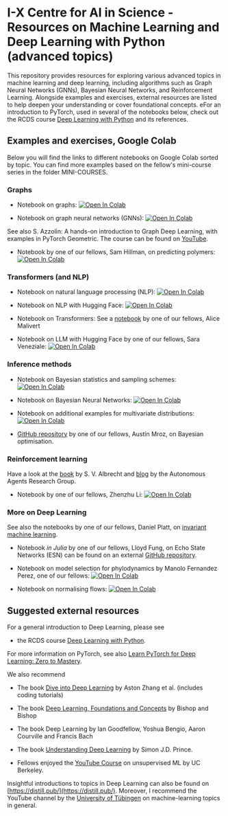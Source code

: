 # I-X Centre for AI in Science - Resources on Machine Learning and Deep Learning with Python (advanced topics)

This repository provides resources for exploring various advanced topics in machine learning and deep learning, including algorithms such as Graph Neural Networks (GNNs), Bayesian Neural Networks, and Reinforcement Learning. Alongside examples and exercises, external resources are listed to help deepen your understanding or cover foundational concepts. eFor an introduction to PyTorch, used in several of the notebooks below, check out the RCDS course [Deep Learning with Python](https://github.com/ImperialCollegeLondon/RCDS-Deep-Learning-CNN) and its references.

## Examples and exercises, Google Colab

Below you will find the links to different notebooks on Google Colab sorted by topic. You can find more examples based on the fellow's mini-course series in the folder MINI-COURSES.

### Graphs

- Notebook on graphs: <a href="https://colab.research.google.com/drive/1zpEpvSOnt9poCdKRyw9X4wl4McDaVGjY?usp=sharing">
  <img src="https://colab.research.google.com/assets/colab-badge.svg" alt="Open In Colab"/>
</a>

- Notebook on graph neural networks (GNNs): <a href="https://colab.research.google.com/drive/1WsQRzTaUxV9jRhtmy7aVuLPlbyt8O0KZ?usp=sharing">
  <img src="https://colab.research.google.com/assets/colab-badge.svg" alt="Open In Colab"/>
</a>

See also S. Azzolin: A hands-on introduction to Graph Deep Learning, with examples in PyTorch Geometric. The course can be found on [YouTube](https://www.youtube.com/watch?v=D_QZy_s5HRI).

- Notebook by one of our fellows, Sam Hillman, on predicting polymers: <a href="https://colab.research.google.com/drive/1QZO_8FWa14oZzon8L9FcX5WJg8dhzIXZ">
  <img src="https://colab.research.google.com/assets/colab-badge.svg" alt="Open In Colab"/>
</a>

### Transformers (and NLP)

- Notebook on natural language processing (NLP): <a href="https://colab.research.google.com/drive/1eq4L-pu-33S9KBWksJOKJjHrDPNr9lD9?usp=sharing">
  <img src="https://colab.research.google.com/assets/colab-badge.svg" alt="Open In Colab"/>
</a>

- Notebook on NLP with Hugging Face: <a href="https://colab.research.google.com/drive/1tOjTf8C7cPMqHjNfxAmPBKE9rwhA3HWM">
  <img src="https://colab.research.google.com/assets/colab-badge.svg" alt="Open In Colab"/>
</a>

- Notebook on Transformers: See a <a href=https://github.com/alice-malivert/Tutorial_transformers/tree/main>notebook</a> by one of our fellows, Alice Malivert

- Notebook on LLM with Hugging Face by one of our fellows, Sara Veneziale: <a href="https://colab.research.google.com/drive/1neBWDAXIal_ZgR68uEjvvLqgZbE0UBX3?usp=sharing">
  <img src="https://colab.research.google.com/assets/colab-badge.svg" alt="Open In Colab"/>
</a>

### Inference methods

- Notebook on Bayesian statistics and sampling schemes: <a href="https://colab.research.google.com/drive/1uPuhOOrIAB8ZrotuTfnLjK2Lel9hX_db?usp=sharing">
  <img src="https://colab.research.google.com/assets/colab-badge.svg" alt="Open In Colab"/>
</a>

- Notebook on Bayesian Neural Networks: <a href="https://colab.research.google.com/drive/1ZInfxi9Oe9kSazrHCEd4ywMeS1D0vB5-?usp=sharing">
  <img src="https://colab.research.google.com/assets/colab-badge.svg" alt="Open In Colab"/>
</a>

- Notebook on additional examples for multivariate distributions: <a href="https://colab.research.google.com/drive/1JIlhfcQiXIQ50dgmebfwRmtKxhEWbSIH?usp=sharing">
  <img src="https://colab.research.google.com/assets/colab-badge.svg" alt="Open In Colab"/>
</a>

- [GitHub repository](https://github.com/austin-mroz/2024-BO-summer-school/blob/main/tutorial-notebooks/SargentBOSummerSchool_BayBE.ipynb) by one of our fellows, Austin Mroz, on Bayesian optimisation.  

### Reinforcement learning

Have a look at the [book](https://www.marl-book.com/) by S. V. Albrecht and [blog](https://agents-lab.org/blog/) by the Autonomous Agents Research Group.

- Notebook by one of our fellows, Zhenzhu Li: <a href="https://colab.research.google.com/drive/1Susha8cbwh1Y7ahsa-tpq-3JS604pplF?usp=sharing#scrollTo=r6MNuoz4yiz3">
  <img src="https://colab.research.google.com/assets/colab-badge.svg" alt="Open In Colab"/>
</a>

### More on Deep Learning

See also the notebooks by one of our fellows, Daniel Platt, on [invariant machine learning](https://github.com/danielplatt/Invariant-ML-Intro?tab=readme-ov-file).

- Notebook _in Julia_ by one of our fellows, Lloyd Fung, on Echo State Networks (ESN) can be found on an external [GitHub repository](https://github.com/llfung/ESN-workshop).

- Notebook on model selection for phylodynamics by Manolo Fernandez Perez, one of our fellows: <a href="https://colab.research.google.com/drive/1FsDxRyA6WyrQ2BSlBnNp4XmUoKLegngH#scrollTo=UHJ4e3HKDpnr">
  <img src="https://colab.research.google.com/assets/colab-badge.svg" alt="Open In Colab"/>
</a>

- Notebook on normalising flows: <a href="https://colab.research.google.com/drive/1MbdlM27cR2Ov9lJhDXvtXllvwbmJriJ4?usp=sharing">
  <img src="https://colab.research.google.com/assets/colab-badge.svg" alt="Open In Colab"/>
</a>

## Suggested external resources

For a general introduction to Deep Learning, please see

- the RCDS course [Deep Learning with Python](https://github.com/ImperialCollegeLondon/RCDS-Deep-Learning-CNN).

For more information on PyTorch, see also [Learn PyTorch for Deep Learning: Zero to Mastery](https://www.learnpytorch.io/).

We also recommend

- The book [Dive into Deep Learning](https://d2l.ai/index.html) by Aston Zhang et al. (includes coding tutorials)

- The book [Deep Learning, Foundations and Concepts](https://link.springer.com/book/10.1007/978-3-031-45468-4) by Bishop and Bishop

- The book Deep Learning by Ian Goodfellow, Yoshua Bengio, Aaron Courville and Francis Bach

- The book [Understanding Deep Learning](https://udlbook.github.io/udlbook/) by Simon J.D. Prince.

- Fellows enjoyed the [YouTube Course](https://www.youtube.com/watch?v=tFR6Likf4VI&list=PLwRJQ4m4UJjPIvv4kgBkvu_uygrV3ut_U) on unsupervised ML by UC Berkeley.

Insightful introductions to topics in Deep Learning can also be found on [https://distill.pub/](https://distill.pub/). Moreover, I recommend the YouTube channel by the [University of Tübingen](https://www.youtube.com/c/T%C3%BCbingenML) on machine-learning topics in general.
